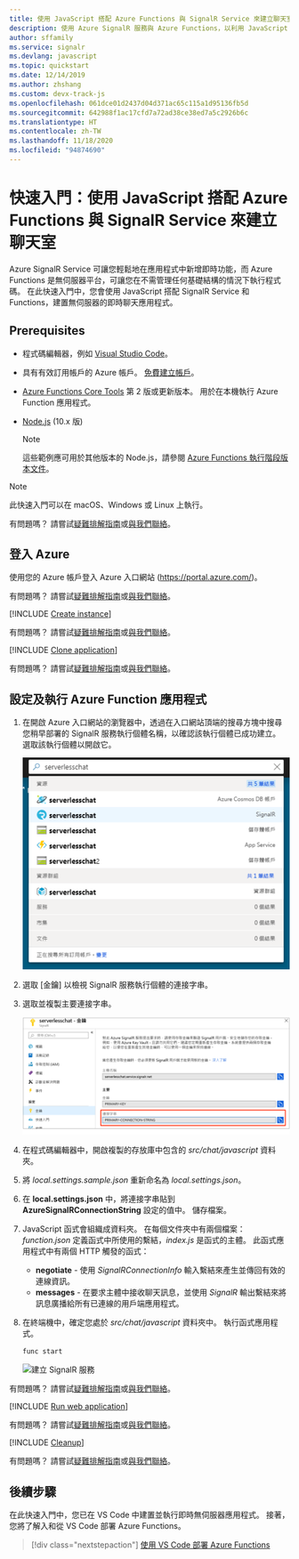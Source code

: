 ```yaml
---
title: 使用 JavaScript 搭配 Azure Functions 與 SignalR Service 來建立聊天室
description: 使用 Azure SignalR 服務與 Azure Functions，以利用 JavaScript 來建立聊天室的快速入門。
author: sffamily
ms.service: signalr
ms.devlang: javascript
ms.topic: quickstart
ms.date: 12/14/2019
ms.author: zhshang
ms.custom: devx-track-js
ms.openlocfilehash: 061dce01d2437d04d371ac65c115a1d95136fb5d
ms.sourcegitcommit: 642988f1ac17cfd7a72ad38ce38ed7a5c2926b6c
ms.translationtype: HT
ms.contentlocale: zh-TW
ms.lasthandoff: 11/18/2020
ms.locfileid: "94874690"
---
```

# <a name="quickstart-use-javascript-to-create-a-chat-room-with-azure-functions-and-signalr-service"></a>快速入門：使用 JavaScript 搭配 Azure Functions 與 SignalR Service 來建立聊天室

Azure SignalR Service 可讓您輕鬆地在應用程式中新增即時功能，而 Azure Functions 是無伺服器平台，可讓您在不需管理任何基礎結構的情況下執行程式碼。 在此快速入門中，您會使用 JavaScript 搭配 SignalR Service 和 Functions，建置無伺服器的即時聊天應用程式。

## <a name="prerequisites"></a>Prerequisites

- 程式碼編輯器，例如 [Visual Studio Code](https://code.visualstudio.com/)。
- 具有有效訂用帳戶的 Azure 帳戶。 [免費建立帳戶](https://azure.microsoft.com/free/?ref=microsoft.com&utm_source=microsoft.com&utm_medium=docs&utm_campaign=visualstudio)。
- [Azure Functions Core Tools](https://github.com/Azure/azure-functions-core-tools#installing) 第 2 版或更新版本。 用於在本機執行 Azure Function 應用程式。
- [Node.js](https://nodejs.org/en/download/) (10.x 版)

   > [!NOTE]
   > 這些範例應可用於其他版本的 Node.js，請參閱 [Azure Functions 執行階段版本文件](../azure-functions/functions-versions.md#languages)。

> [!NOTE]
> 此快速入門可以在 macOS、Windows 或 Linux 上執行。

有問題嗎？ 請嘗試[疑難排解指南](signalr-howto-troubleshoot-guide.md)或[與我們聯絡](https://aka.ms/asrs/qsjs)。

## <a name="log-in-to-azure"></a>登入 Azure

使用您的 Azure 帳戶登入 Azure 入口網站 (<https://portal.azure.com/>)。

有問題嗎？ 請嘗試[疑難排解指南](signalr-howto-troubleshoot-guide.md)或[與我們聯絡](https://aka.ms/asrs/qsjs)。

[!INCLUDE [Create instance](includes/signalr-quickstart-create-instance.md)]

有問題嗎？ 請嘗試[疑難排解指南](signalr-howto-troubleshoot-guide.md)或[與我們聯絡](https://aka.ms/asrs/qsjs)。

[!INCLUDE [Clone application](includes/signalr-quickstart-clone-application.md)]

有問題嗎？ 請嘗試[疑難排解指南](signalr-howto-troubleshoot-guide.md)或[與我們聯絡](https://aka.ms/asrs/qsjs)。

## <a name="configure-and-run-the-azure-function-app"></a>設定及執行 Azure Function 應用程式

1. 在開啟 Azure 入口網站的瀏覽器中，透過在入口網站頂端的搜尋方塊中搜尋您稍早部署的 SignalR 服務執行個體名稱，以確認該執行個體已成功建立。 選取該執行個體以開啟它。

    ![搜尋 SignalR 服務執行個體](media/signalr-quickstart-azure-functions-csharp/signalr-quickstart-search-instance.png)

1. 選取 [金鑰] 以檢視 SignalR 服務執行個體的連接字串。

1. 選取並複製主要連接字串。

    ![反白顯示主要連接字串的螢幕擷取畫面。](media/signalr-quickstart-azure-functions-javascript/signalr-quickstart-keys.png)

1. 在程式碼編輯器中，開啟複製的存放庫中包含的 *src/chat/javascript* 資料夾。

1. 將 *local.settings.sample.json* 重新命名為 *local.settings.json*。

1. 在 **local.settings.json** 中，將連接字串貼到 **AzureSignalRConnectionString** 設定的值中。 儲存檔案。

1. JavaScript 函式會組織成資料夾。 在每個文件夾中有兩個檔案：*function.json* 定義函式中所使用的繫結，*index.js* 是函式的主體。 此函式應用程式中有兩個 HTTP 觸發的函式：

    - **negotiate** - 使用 *SignalRConnectionInfo* 輸入繫結來產生並傳回有效的連線資訊。
    - **messages** - 在要求主體中接收聊天訊息，並使用 *SignalR* 輸出繫結來將訊息廣播給所有已連線的用戶端應用程式。

1. 在終端機中，確定您處於 *src/chat/javascript* 資料夾中。 執行函式應用程式。

    ```bash
    func start
    ```

    ![建立 SignalR 服務](media/signalr-quickstart-azure-functions-javascript/signalr-quickstart-run-application.png)
    
有問題嗎？ 請嘗試[疑難排解指南](signalr-howto-troubleshoot-guide.md)或[與我們聯絡](https://aka.ms/asrs/qsjs)。

[!INCLUDE [Run web application](includes/signalr-quickstart-run-web-application.md)]

有問題嗎？ 請嘗試[疑難排解指南](signalr-howto-troubleshoot-guide.md)或[與我們聯絡](https://aka.ms/asrs/qsjs)。

[!INCLUDE [Cleanup](includes/signalr-quickstart-cleanup.md)]

有問題嗎？ 請嘗試[疑難排解指南](signalr-howto-troubleshoot-guide.md)或[與我們聯絡](https://aka.ms/asrs/qsjs)。

## <a name="next-steps"></a>後續步驟

在此快速入門中，您已在 VS Code 中建置並執行即時無伺服器應用程式。 接著，您將了解入和從 VS Code 部署 Azure Functions。

> [!div class="nextstepaction"]
> [使用 VS Code 部署 Azure Functions](/azure/developer/javascript/tutorial-vscode-serverless-node-01)

